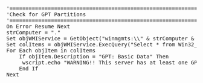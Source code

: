 <pre>
'=============================================================
'Check for GPT Partitions
'=============================================================
On Error Resume Next
strComputer = "."
Set objWMIService = GetObject("winmgmts:\\" & strComputer & "\root\cimv2")
Set colItems = objWMIService.ExecQuery("Select * from Win32_DiskPartition",,48)
For Each objItem in colItems
    If objItem.Description = "GPT: Basic Data" Then
     wscript.echo "WARNING!! This server has at least one GPT disk. VMware Converter is unable to convert GPT disks. Run Diskpart>list disk to determine which is GPT."
    End If
Next
</pre>